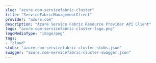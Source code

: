 ```yaml
---
slug: "azure-com-servicefabric-cluster"
title: "ServiceFabricManagementClient"
provider: "azure.com"
description: "Azure Service Fabric Resource Provider API Client"
logo: "azure.com-servicefabric-cluster-logo.png"
logoMediaType: "image/png"
tags:
- "cloud"
stubs: "azure.com-servicefabric-cluster-stubs.json"
swagger: "azure.com-servicefabric-cluster-swagger.json"
---
```

